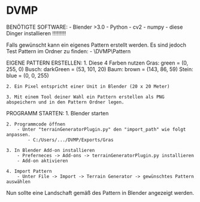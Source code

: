 # DVMP

BENÖTIGTE SOFTWARE: 
    - Blender >3.0
    - Python
    - cv2
    - numpy 
    - diese Dinger installieren !!!!!!!!!

Falls gewünscht kann ein eigenes Pattern erstellt werden. Es sind jedoch Test Pattern im Ordner zu finden: 
    - \DVMP\Pattern

EIGENE PATTERN ERSTELLEN:
    1. Diese 4 Farben nutzen
        Gras: green = (0, 255, 0)
        Busch: darkGreen = (53, 101, 20)
        Baum: brown = (143, 86, 59)
        Stein: blue = (0, 0, 255)

    2. Ein Pixel entspricht einer Unit in Blender (20 x 20 Meter)

    3. Mit einem Tool deiner Wahl ein Pattern erstellen als PNG abspeichern und in den Pattern Ordner legen.


PROGRAMM STARTEN:
    1. Blender starten

    2. Programmcode öffnen
        - Unter "terrainGeneratorPlugin.py" den "import_path" wie folgt anpassen.
            - C:/Users/.../DVMP/Exports/Gras
    
    3. In Blender Add-on installieren
        - Preferneces -> Add-ons -> terrainGeneratorPlugin.py installieren
        - Add-on aktivieren

    4. Import Pattern
        - Unter File -> Import -> Terrain Generator -> gewünschtes Pattern auswählen

Nun sollte eine Landschaft gemäß des Pattern in Blender angezeigt werden.
